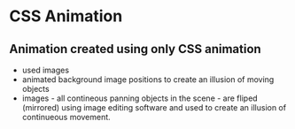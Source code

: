 # CSS Animation

## Animation created using only CSS animation

- used images
- animated background image positions to create an illusion of moving objects
- images - all contineous panning objects in the scene - are fliped (mirrored) using image editing software and used to create an illusion of continueous movement.